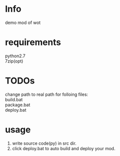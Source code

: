 # Info
demo mod of wot

# requirements
python2.7  
7zip(opt)

# TODOs
change path to real path for folloing files:  
build.bat   
package.bat  
deploy.bat

# usage
1. write source code(py) in src dir.  
2. click deploy.bat to auto build and deploy your mod.

